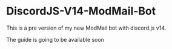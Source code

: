 # DiscordJS-V14-ModMail-Bot
This is a pre version of my new ModMail bot with discord.js v14.

The guide is going to be available soon
